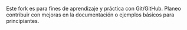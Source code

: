 Este fork es para fines de aprendizaje y práctica con Git/GitHub. Planeo contribuir con mejoras en la documentación o ejemplos básicos para principiantes.
